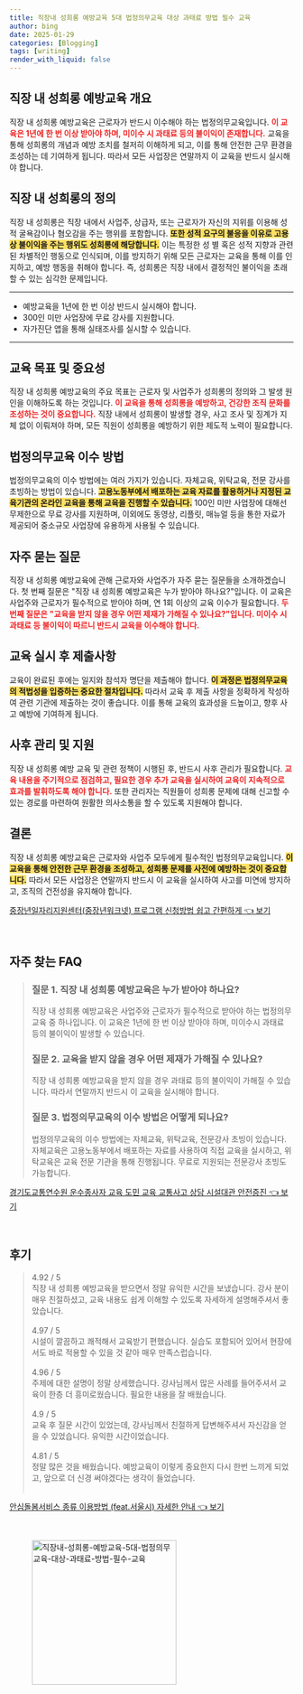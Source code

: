 ```yaml
---
title: 직장내 성희롱 예방교육 5대 법정의무교육 대상 과태료 방법 필수 교육
author: bing
date: 2025-01-29
categories: [Blogging]
tags: [writing]
render_with_liquid: false
---
```



<h2 id='직장 내 성희롱 예방교육 개요'>직장 내 성희롱 예방교육 개요</h2>

<p>직장 내 성희롱 예방교육은 근로자가 반드시 이수해야 하는 법정의무교육입니다. <b><span style="color: #ee2323;">이 교육은 1년에 한 번 이상 받아야 하며, 미이수 시 과태료 등의 불이익이 존재합니다.</span></b> 교육을 통해 성희롱의 개념과 예방 조치를 철저히 이해하게 되고, 이를 통해 안전한 근무 환경을 조성하는 데 기여하게 됩니다. 따라서 모든 사업장은 연말까지 이 교육을 반드시 실시해야 합니다.</p>

<h2 id='직장 내 성희롱의 정의'>직장 내 성희롱의 정의</h2>

<p>직장 내 성희롱은 직장 내에서 사업주, 상급자, 또는 근로자가 자신의 지위를 이용해 성적 굴욕감이나 혐오감을 주는 행위를 포함합니다. <b><span style="background-color: #ffe066;">또한 성적 요구의 불응을 이유로 고용상 불이익을 주는 행위도 성희롱에 해당합니다.</span></b> 이는 특정한 성 별 혹은 성적 지향과 관련된 차별적인 행동으로 인식되며, 이를 방지하기 위해 모든 근로자는 교육을 통해 이를 인지하고, 예방 행동을 취해야 합니다. 즉, 성희롱은 직장 내에서 결정적인 불이익을 초래할 수 있는 심각한 문제입니다.</p>

<hr />

<ul>
    <li>예방교육을 1년에 한 번 이상 반드시 실시해야 합니다.</li>
    <li>300인 미만 사업장에 무료 강사를 지원합니다.</li>
    <li>자가진단 앱을 통해 실태조사를 실시할 수 있습니다.</li>
</ul>

<hr />

<h2 id='교육 목표 및 중요성'>교육 목표 및 중요성</h2>

<p>직장 내 성희롱 예방교육의 주요 목표는 근로자 및 사업주가 성희롱의 정의와 그 발생 원인을 이해하도록 하는 것입니다. <b><span style="color: #ee2323;">이 교육을 통해 성희롱을 예방하고, 건강한 조직 문화를 조성하는 것이 중요합니다.</span></b> 직장 내에서 성희롱이 발생할 경우, 사고 조사 및 징계가 지체 없이 이뤄져야 하며, 모든 직원이 성희롱을 예방하기 위한 제도적 노력이 필요합니다.</p>

<h2 id='법정의무교육 이수 방법'>법정의무교육 이수 방법</h2>

<p>법정의무교육의 이수 방법에는 여러 가지가 있습니다. 자체교육, 위탁교육, 전문 강사를 초빙하는 방법이 있습니다. <b><span style="background-color: #ffe066;">고용노동부에서 배포하는 교육 자료를 활용하거나 지정된 교육기관의 온라인 교육을 통해 교육을 진행할 수 있습니다.</span></b> 100인 미만 사업장에 대해선 무제한으로 무료 강사를 지원하며, 이외에도 동영상, 리플릿, 매뉴얼 등을 통한 자료가 제공되어 중소규모 사업장에 유용하게 사용될 수 있습니다.</p>

<h2 id='자주 묻는 질문'>자주 묻는 질문</h2>

<p>직장 내 성희롱 예방교육에 관해 근로자와 사업주가 자주 묻는 질문들을 소개하겠습니다. 첫 번째 질문은 "직장 내 성희롱 예방교육은 누가 받아야 하나요?"입니다. 이 교육은 사업주와 근로자가 필수적으로 받아야 하며, 연 1회 이상의 교육 이수가 필요합니다. <b><span style="color: #ee2323;">두 번째 질문은 "교육을 받지 않을 경우 어떤 제재가 가해질 수 있나요?"입니다. 미이수 시 과태료 등 불이익이 따르니 반드시 교육을 이수해야 합니다.</span></b></p>

<h2 id='교육 실시 후 제출사항'>교육 실시 후 제출사항</h2>

<p>교육이 완료된 후에는 일지와 참석자 명단을 제출해야 합니다. <b><span style="background-color: #ffe066;">이 과정은 법정의무교육의 적법성을 입증하는 중요한 절차입니다.</span></b> 따라서 교육 후 제출 사항을 정확하게 작성하여 관련 기관에 제출하는 것이 좋습니다. 이를 통해 교육의 효과성을 드높이고, 향후 사고 예방에 기여하게 됩니다.</p>

<h2 id='사후 관리 및 지원'>사후 관리 및 지원</h2>

<p>직장 내 성희롱 예방 교육 및 관련 정책이 시행된 후, 반드시 사후 관리가 필요합니다. <b><span style="color: #ee2323;">교육 내용을 주기적으로 점검하고, 필요한 경우 추가 교육을 실시하여 교육이 지속적으로 효과를 발휘하도록 해야 합니다.</span></b> 또한 관리자는 직원들이 성희롱 문제에 대해 신고할 수 있는 경로를 마련하여 원활한 의사소통을 할 수 있도록 지원해야 합니다.</p>

<h2 id='결론'>결론</h2>

<p>직장 내 성희롱 예방교육은 근로자와 사업주 모두에게 필수적인 법정의무교육입니다. <b><span style="background-color: #ffe066;">이 교육을 통해 안전한 근무 환경을 조성하고, 성희롱 문제를 사전에 예방하는 것이 중요합니다.</span></b> 따라서 모든 사업장은 연말까지 반드시 이 교육을 실시하여 사고를 미연에 방지하고, 조직의 건전성을 유지해야 합니다.</p>


<p><a class="click-button" title="중장년일자리지원센터(중장년워크넷) 프로그램 신청방법 쉽고 간편하게" href="https://yellowplanner.github.io/posts/%EC%A4%91%EC%9E%A5%EB%85%84%EC%9D%BC%EC%9E%90%EB%A6%AC%EC%A7%80%EC%9B%90%EC%84%BC%ED%84%B0(%EC%A4%91%EC%9E%A5%EB%85%84%EC%9B%8C%ED%81%AC%EB%84%B7)-%ED%94%84%EB%A1%9C%EA%B7%B8%EB%9E%A8-%EC%8B%A0%EC%B2%AD%EB%B0%A9%EB%B2%95-%EC%89%BD%EA%B3%A0-%EA%B0%84%ED%8E%B8%ED%95%98%EA%B2%8C/" rel="dofollow">중장년일자리지원센터(중장년워크넷) 프로그램 신청방법 쉽고 간편하게 👈 보기</a></p><br>
<h2 id='자주_찾는_FAQ'>자주 찾는 FAQ</h2>
<div itemscope="" itemtype="https://schema.org/FAQPage"> 
<blockquote> 
<div itemscope="" itemprop="mainEntity" itemtype="https://schema.org/Question"> 
<h3 itemprop="name">질문 1. 직장 내 성희롱 예방교육은 누가 받아야 하나요?</h3> 
<div itemscope="" itemprop="acceptedAnswer" itemtype="https://schema.org/Answer"> 
<span itemprop="text"> 
<p>직장 내 성희롱 예방교육은 사업주와 근로자가 필수적으로 받아야 하는 법정의무교육 중 하나입니다. 이 교육은 1년에 한 번 이상 받아야 하며, 미이수시 과태료 등의 불이익이 발생할 수 있습니다.</p> 
</span> 
</div> 
</div> 
<div itemscope="" itemprop="mainEntity" itemtype="https://schema.org/Question"> 
<h3 itemprop="name">질문 2. 교육을 받지 않을 경우 어떤 제재가 가해질 수 있나요?</h3> 
<div itemscope="" itemprop="acceptedAnswer" itemtype="https://schema.org/Answer"> 
<span itemprop="text"> 
<p>직장 내 성희롱 예방교육을 받지 않을 경우 과태료 등의 불이익이 가해질 수 있습니다. 따라서 연말까지 반드시 이 교육을 실시해야 합니다.</p> 
</span> 
</div> 
</div> 
<div itemscope="" itemprop="mainEntity" itemtype="https://schema.org/Question"> 
<h3 itemprop="name">질문 3. 법정의무교육의 이수 방법은 어떻게 되나요?</h3> 
<div itemscope="" itemprop="acceptedAnswer" itemtype="https://schema.org/Answer"> 
<span itemprop="text"> 
<p>법정의무교육의 이수 방법에는 자체교육, 위탁교육, 전문강사 초빙이 있습니다. 자체교육은 고용노동부에서 배포하는 자료를 사용하여 직접 교육을 실시하고, 위탁교육은 교육 전문 기관을 통해 진행됩니다. 무료로 지원되는 전문강사 초빙도 가능합니다.</p> 
</span> 
</div> 
</div> 
</blockquote> 
</div>
<p><a class="click-button" title="경기도교통연수원 운수종사자 교육 도민 교육 교통사고 상담 시설대관 안전증진" href="https://yellowplanner.github.io/posts/%EA%B2%BD%EA%B8%B0%EB%8F%84%EA%B5%90%ED%86%B5%EC%97%B0%EC%88%98%EC%9B%90-%EC%9A%B4%EC%88%98%EC%A2%85%EC%82%AC%EC%9E%90-%EA%B5%90%EC%9C%A1-%EB%8F%84%EB%AF%BC-%EA%B5%90%EC%9C%A1-%EA%B5%90%ED%86%B5%EC%82%AC%EA%B3%A0-%EC%83%81%EB%8B%B4-%EC%8B%9C%EC%84%A4%EB%8C%80%EA%B4%80-%EC%95%88%EC%A0%84%EC%A6%9D%EC%A7%84/" rel="dofollow">경기도교통연수원 운수종사자 교육 도민 교육 교통사고 상담 시설대관 안전증진 👈 보기</a></p><br>
<h2 id='후기'>후기</h2>
<div itemscope itemtype="https://schema.org/Product">
  <blockquote>
  <div itemprop="review" itemscope itemtype="https://schema.org/Review">
      <div itemprop="reviewRating" itemscope itemtype="https://schema.org/Rating"> <span itemprop="ratingValue">4.92</span> / <span itemprop="bestRating">5</span> </div>
      <span itemprop="reviewBody">직장 내 성희롱 예방교육을 받으면서 정말 유익한 시간을 보냈습니다. 강사 분이 매우 친절하셨고, 교육 내용도 쉽게 이해할 수 있도록 자세하게 설명해주셔서 좋았습니다.</span>
  </div>
  <br>
  <div itemprop="review" itemscope itemtype="https://schema.org/Review">
      <div itemprop="reviewRating" itemscope itemtype="https://schema.org/Rating"> <span itemprop="ratingValue">4.97</span> / <span itemprop="bestRating">5</span> </div>
      <span itemprop="reviewBody">시설이 깔끔하고 쾌적해서 교육받기 편했습니다. 실습도 포함되어 있어서 현장에서도 바로 적용할 수 있을 것 같아 매우 만족스럽습니다.</span>
  </div>
  <br>
  <div itemprop="review" itemscope itemtype="https://schema.org/Review">
      <div itemprop="reviewRating" itemscope itemtype="https://schema.org/Rating"> <span itemprop="ratingValue">4.96</span> / <span itemprop="bestRating">5</span> </div>
      <span itemprop="reviewBody">주제에 대한 설명이 정말 상세했습니다. 강사님께서 많은 사례를 들어주셔서 교육이 한층 더 흥미로웠습니다. 필요한 내용을 잘 배웠습니다.</span>
  </div>
  <br>
  <div itemprop="review" itemscope itemtype="https://schema.org/Review">
      <div itemprop="reviewRating" itemscope itemtype="https://schema.org/Rating"> <span itemprop="ratingValue">4.9</span> / <span itemprop="bestRating">5</span> </div>
      <span itemprop="reviewBody">교육 후 질문 시간이 있었는데, 강사님께서 친절하게 답변해주셔서 자신감을 얻을 수 있었습니다. 유익한 시간이었습니다.</span>
  </div>
  <br>
  <div itemprop="review" itemscope itemtype="https://schema.org/Review">
      <div itemprop="reviewRating" itemscope itemtype="https://schema.org/Rating"> <span itemprop="ratingValue">4.81</span> / <span itemprop="bestRating">5</span> </div>
      <span itemprop="reviewBody">정말 많은 것을 배웠습니다. 예방교육이 이렇게 중요한지 다시 한번 느끼게 되었고, 앞으로 더 신경 써야겠다는 생각이 들었습니다.</span>
  </div>
  <br>
  </blockquote>
</div>
<p><a class="click-button" title="안심돌봄서비스 종류 이용방법 (feat.서울시) 자세한 안내" href="https://yellowplanner.github.io/posts/%EC%95%88%EC%8B%AC%EB%8F%8C%EB%B4%84%EC%84%9C%EB%B9%84%EC%8A%A4-%EC%A2%85%EB%A5%98-%EC%9D%B4%EC%9A%A9%EB%B0%A9%EB%B2%95-(feat.%EC%84%9C%EC%9A%B8%EC%8B%9C)-%EC%9E%90%EC%84%B8%ED%95%9C-%EC%95%88%EB%82%B4/" rel="dofollow">안심돌봄서비스 종류 이용방법 (feat.서울시) 자세한 안내 👈 보기</a></p><br>
<figure class="image"><img src="https://yellowplanner.github.io/assets/img/thumbnail/직장내-성희롱-예방교육-5대-법정의무교육-대상-과태료-방법-필수-교육.webp" alt="직장내-성희롱-예방교육-5대-법정의무교육-대상-과태료-방법-필수-교육" width="256" height="256"></figure>